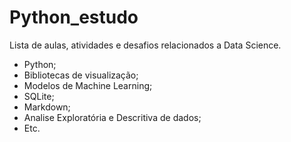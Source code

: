 # Python_estudo
Lista de aulas, atividades e desafios relacionados a Data Science.

- Python;
- Bibliotecas de visualização;
- Modelos de Machine Learning;
- SQLite;
- Markdown;
- Analise Exploratória e Descritiva de dados;
- Etc.

